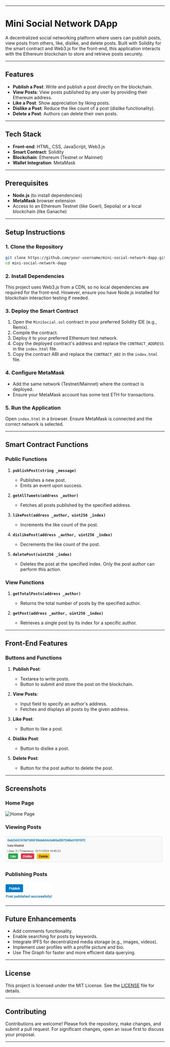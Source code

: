 
---

# Mini Social Network DApp

A decentralized social networking platform where users can publish posts, view posts from others, like, dislike, and delete posts. Built with Solidity for the smart contract and Web3.js for the front-end, this application interacts with the Ethereum blockchain to store and retrieve posts securely.

---

## Features

- **Publish a Post**: Write and publish a post directly on the blockchain.
- **View Posts**: View posts published by any user by providing their Ethereum address.
- **Like a Post**: Show appreciation by liking posts.
- **Dislike a Post**: Reduce the like count of a post (dislike functionality).
- **Delete a Post**: Authors can delete their own posts.

---

## Tech Stack

- **Front-end**: HTML, CSS, JavaScript, Web3.js
- **Smart Contract**: Solidity
- **Blockchain**: Ethereum (Testnet or Mainnet)
- **Wallet Integration**: MetaMask

---

## Prerequisites

- **Node.js** (to install dependencies)
- **MetaMask** browser extension
- Access to an Ethereum Testnet (like Goerli, Sepolia) or a local blockchain (like Ganache)

---

## Setup Instructions

### 1. Clone the Repository

```bash
git clone https://github.com/your-username/mini-social-network-dapp.git
cd mini-social-network-dapp
```

### 2. Install Dependencies

This project uses Web3.js from a CDN, so no local dependencies are required for the front-end. However, ensure you have Node.js installed for blockchain interaction testing if needed.

### 3. Deploy the Smart Contract

1. Open the `MiniSocial.sol` contract in your preferred Solidity IDE (e.g., Remix).
2. Compile the contract.
3. Deploy it to your preferred Ethereum test network.
4. Copy the deployed contract's address and replace the `CONTRACT_ADDRESS` in the `index.html` file.
5. Copy the contract ABI and replace the `CONTRACT_ABI` in the `index.html` file.

### 4. Configure MetaMask

- Add the same network (Testnet/Mainnet) where the contract is deployed.
- Ensure your MetaMask account has some test ETH for transactions.

### 5. Run the Application

Open `index.html` in a browser. Ensure MetaMask is connected and the correct network is selected.

---

## Smart Contract Functions

### Public Functions

1. **`publishPost(string _message)`**
   - Publishes a new post.
   - Emits an event upon success.

2. **`getAllTweets(address _author)`**
   - Fetches all posts published by the specified address.

3. **`likePost(address _author, uint256 _index)`**
   - Increments the like count of the post.

4. **`dislikePost(address _author, uint256 _index)`**
   - Decrements the like count of the post.

5. **`deletePost(uint256 _index)`**
   - Deletes the post at the specified index. Only the post author can perform this action.

### View Functions

1. **`getTotalPosts(address _author)`**
   - Returns the total number of posts by the specified author.

2. **`getPost(address _author, uint256 _index)`**
   - Retrieves a single post by its index for a specific author.

---

## Front-End Features

### Buttons and Functions

1. **Publish Post**: 
   - Textarea to write posts.
   - Button to submit and store the post on the blockchain.

2. **View Posts**:
   - Input field to specify an author's address.
   - Fetches and displays all posts by the given address.

3. **Like Post**:
   - Button to like a post.

4. **Dislike Post**:
   - Button to dislike a post.

5. **Delete Post**:
   - Button for the post author to delete the post.

---

## Screenshots

### Home Page
![Home Page](minisocial)

### Viewing Posts
![View Posts](minisocial3.JPG)

### Publishing Posts
![Publish Posts](minisocial4.JPG)

---

## Future Enhancements

- Add comments functionality.
- Enable searching for posts by keywords.
- Integrate IPFS for decentralized media storage (e.g., images, videos).
- Implement user profiles with a profile picture and bio.
- Use The Graph for faster and more efficient data querying.

---

## License

This project is licensed under the MIT License. See the [LICENSE](LICENSE) file for details.

---

## Contributing

Contributions are welcome! Please fork the repository, make changes, and submit a pull request. For significant changes, open an issue first to discuss your proposal.


---
